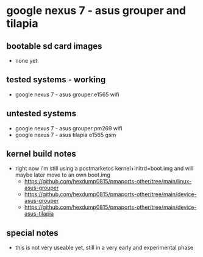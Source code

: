 # google nexus 7 - asus grouper and tilapia

## bootable sd card images

- none yet

## tested systems - working

- google nexus 7 - asus grouper e1565 wifi

## untested systems

- google nexus 7 - asus grouper pm269 wifi
- google nexus 7 - asus tilapia e1565 gsm

## kernel build notes

- right now i'm still using a postmarketos kernel+initrd=boot.img and will maybe later move to an own boot.img
  - https://github.com/hexdump0815/pmaports-other/tree/main/linux-asus-grouper
  - https://github.com/hexdump0815/pmaports-other/tree/main/device-asus-grouper
  - https://github.com/hexdump0815/pmaports-other/tree/main/device-asus-tilapia

## special notes

- this is not very useable yet, still in a very early and experimental phase
